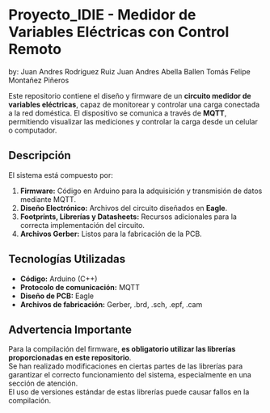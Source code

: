 # Proyecto_IDIE - Medidor de Variables Eléctricas con Control Remoto
by: Juan Andres Rodriguez Ruiz
    Juan Andres Abella Ballen
    Tomás Felipe Montañez Piñeros

Este repositorio contiene el diseño y firmware de un **circuito medidor de variables eléctricas**, capaz de monitorear y controlar una carga conectada a la red doméstica. El dispositivo se comunica a través de **MQTT**, permitiendo visualizar las mediciones y controlar la carga desde un celular o computador.

## Descripción

El sistema está compuesto por:

1. **Firmware:** Código en Arduino para la adquisición y transmisión de datos mediante MQTT.
2. **Diseño Electrónico:** Archivos del circuito diseñados en **Eagle**.
3. **Footprints, Librerías y Datasheets:** Recursos adicionales para la correcta implementación del circuito.
4. **Archivos Gerber:** Listos para la fabricación de la PCB.

## Tecnologías Utilizadas

- **Código:** Arduino (C++)
- **Protocolo de comunicación:** MQTT
- **Diseño de PCB:** Eagle
- **Archivos de fabricación:** Gerber, .brd, .sch, .epf, .cam 

## Advertencia Importante

Para la compilación del firmware, **es obligatorio utilizar las librerías proporcionadas en este repositorio**.  
Se han realizado modificaciones en ciertas partes de las librerías para garantizar el correcto funcionamiento del sistema, especialmente en una sección de atención.  
El uso de versiones estándar de estas librerías puede causar fallos en la compilación.
